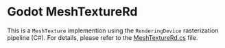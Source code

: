 # Godot MeshTextureRd

This is a `MeshTexture` implemention using the `RenderingDevice` rasterization pipeline (C#). For details, please refer to the [MeshTextureRd.cs](./MeshTextureRd.cs) file.